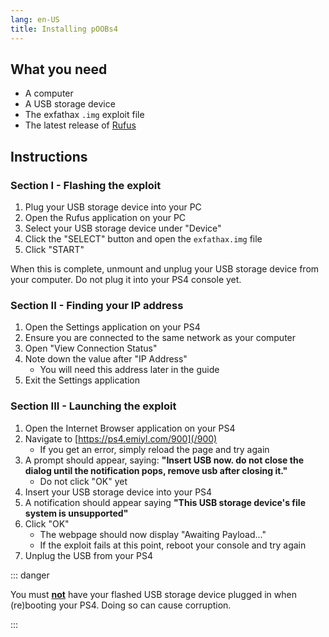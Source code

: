 ```yaml
---
lang: en-US
title: Installing pOOBs4
---
```


## What you need

- A computer
- A USB storage device
- The exfathax `.img` exploit file <a href="https://github.com/ChendoChap/pOOBs4/raw/main/exfathax.img" target="_blank"><i class="fas fa-download" style="margin-left: .3em;"></i></a>
- The latest release of [Rufus](https://rufus.ie/en/)

## Instructions

### Section I - Flashing the exploit

1. Plug your USB storage device into your PC
1. Open the Rufus application on your PC
1. Select your USB storage device under "Device"
1. Click the "SELECT" button and open the `exfathax.img` file
1. Click "START"

When this is complete, unmount and unplug your USB storage device from your computer. Do not plug it into your PS4 console yet.

### Section II - Finding your IP address

1. Open the Settings application on your PS4
1. Ensure you are connected to the same network as your computer
1. Open "View Connection Status"
1. Note down the value after "IP Address"
    - You will need this address later in the guide
1. Exit the Settings application

### Section III - Launching the exploit

1. Open the Internet Browser application on your PS4
1. Navigate to [https://ps4.emiyl.com/900](/900)
    - If you get an error, simply reload the page and try again
1. A prompt should appear, saying: **"Insert USB now. do not close the dialog until the notification pops, remove usb after closing it."**
    - Do not click "OK" yet
1. Insert your USB storage device into your PS4
1. A notification should appear saying **"This USB storage device's file system is unsupported"**
1. Click "OK"
    - The webpage should now display "Awaiting Payload..."
    - If the exploit fails at this point, reboot your console and try again
1. Unplug the USB from your PS4

::: danger

You must <u>**not**</u> have your flashed USB storage device plugged in when (re)booting your PS4. Doing so can cause corruption.

:::